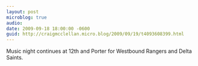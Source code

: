 ```yaml
---
layout: post
microblog: true
audio: 
date: 2009-09-18 18:00:00 -0600
guid: http://craigmcclellan.micro.blog/2009/09/19/t4093608399.html
---
```

Music night continues at 12th and Porter for Westbound Rangers and Delta Saints.
